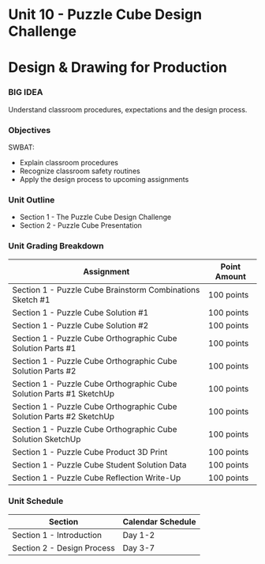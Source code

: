 # Unit 10 - Puzzle Cube Design Challenge

# Design & Drawing for Production

### BIG IDEA

Understand classroom procedures, expectations and the design process.

### Objectives

SWBAT:

- Explain classroom procedures
- Recognize classroom safety routines
- Apply the design process to upcoming assignments

### Unit Outline

- Section 1 - The Puzzle Cube Design Challenge
- Section 2 - Puzzle Cube Presentation

### Unit Grading Breakdown

| Assignment  | Point Amount |
| ------------- | ------------- |
| Section 1 - Puzzle Cube Brainstorm Combinations Sketch #1  | 100 points   |
| Section 1 - Puzzle Cube Solution #1   | 100 points   |
| Section 1 - Puzzle Cube Solution #2   | 100 points   |
| Section 1 - Puzzle Cube Orthographic Cube Solution Parts #1   | 100 points   |
| Section 1 - Puzzle Cube Orthographic Cube Solution Parts #2   | 100 points   |
| Section 1 - Puzzle Cube Orthographic Cube Solution Parts #1 SketchUp   | 100 points   |
| Section 1 - Puzzle Cube Orthographic Cube Solution Parts #2 SketchUp   | 100 points   |
| Section 1 - Puzzle Cube Orthographic Cube Solution SketchUp   | 100 points   |
| Section 1 - Puzzle Cube Product 3D Print   | 100 points   |
| Section 1 - Puzzle Cube Student Solution Data   | 100 points   |
| Section 1 - Puzzle Cube Reflection Write-Up   | 100 points   |



### Unit Schedule

| Section  | Calendar Schedule |
| ------------- | ------------- |
| Section 1 - Introduction  | Day 1-2   |
| Section 2 - Design Process  | Day 3-7   |
